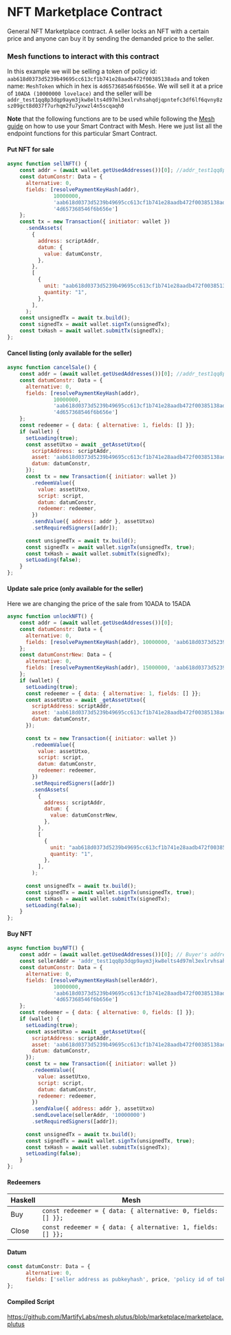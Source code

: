 # NFT Marketplace Contract

General NFT Marketplace contract. A seller locks an NFT with a certain price and anyone can buy it by sending the demanded price to the seller.

### Mesh functions to interact with this contract

In this example we will be selling a token of policy id: `aab618d0373d5239b49695cc613cf1b741e28aadb472f00385138ada` and token name: `MeshToken` which in hex is `4d657368546f6b656e`. We will sell it at a price of `10ADA (10000000 lovelace)` and the seller will be `addr_test1qq8p3dqp9aym3jkw8elts4d97ml3exlrvhsahqdjqpntefc3df6lf6qvny8zsz09gct8d037f7urhqm2fu7yxwzl4n5scqaqh0`

**Note** that the following functions are to be used while following the [Mesh guide](https://mesh.martify.io/guies/smart-contract) on how to use your Smart Contract with Mesh. Here we just list all the endpoint functions for this particular Smart Contract.

#### Put NFT for sale

```javascript
async function sellNFT() {
    const addr = (await wallet.getUsedAddresses())[0]; //addr_test1qq8p3dqp9aym3jkw8elts4d97ml3exlrvhsahqdjqpntefc3df6lf6qvny8zsz09gct8d037f7urhqm2fu7yxwzl4n5scqaqh0
    const datumConstr: Data = {
      alternative: 0,
      fields: [resolvePaymentKeyHash(addr), 
               10000000, 
               'aab618d0373d5239b49695cc613cf1b741e28aadb472f00385138ada', 
               '4d657368546f6b656e']
    };
    const tx = new Transaction({ initiator: wallet })
      .sendAssets(
        {
          address: scriptAddr,
          datum: {
            value: datumConstr,
          },
        },
        [
          {
            unit: "aab618d0373d5239b49695cc613cf1b741e28aadb472f00385138ada4d657368546f6b656e",
            quantity: "1",
          },
        ],
      );
    const unsignedTx = await tx.build();
    const signedTx = await wallet.signTx(unsignedTx);
    const txHash = await wallet.submitTx(signedTx);
};
```

#### Cancel listing (only available for the seller)
```javascript
async function cancelSale() {
    const addr = (await wallet.getUsedAddresses())[0]; //addr_test1qq8p3dqp9aym3jkw8elts4d97ml3exlrvhsahqdjqpntefc3df6lf6qvny8zsz09gct8d037f7urhqm2fu7yxwzl4n5scqaqh0
    const datumConstr: Data = {
      alternative: 0,
      fields: [resolvePaymentKeyHash(addr), 
               10000000, 
               'aab618d0373d5239b49695cc613cf1b741e28aadb472f00385138ada', 
               '4d657368546f6b656e']
    };
    const redeemer = { data: { alternative: 1, fields: [] }};
    if (wallet) {
      setLoading(true);
      const assetUtxo = await _getAssetUtxo({
        scriptAddress: scriptAddr, 
        asset: 'aab618d0373d5239b49695cc613cf1b741e28aadb472f00385138ada4d657368546f6b656e',
        datum: datumConstr,
      });
      const tx = new Transaction({ initiator: wallet })
        .redeemValue({
          value: assetUtxo,
          script: script,
          datum: datumConstr,
          redeemer: redeemer,
        })
        .sendValue({ address: addr }, assetUtxo)
        .setRequiredSigners([addr]);
      
      const unsignedTx = await tx.build();
      const signedTx = await wallet.signTx(unsignedTx, true);
      const txHash = await wallet.submitTx(signedTx);
      setLoading(false);
    }
};
```

#### Update sale price (only available for the seller)
Here we are changing the price of the sale from 10ADA to 15ADA
```javascript
async function unlockNFT() {
    const addr = (await wallet.getUsedAddresses())[0];
    const datumConstr: Data = {
      alternative: 0,
      fields: [resolvePaymentKeyHash(addr), 10000000, 'aab618d0373d5239b49695cc613cf1b741e28aadb472f00385138ada', '4d657368546f6b656e']
    };
    const datumConstrNew: Data = {
      alternative: 0,
      fields: [resolvePaymentKeyHash(addr), 15000000, 'aab618d0373d5239b49695cc613cf1b741e28aadb472f00385138ada', '4d657368546f6b656e']
    };
    if (wallet) {
      setLoading(true);
      const redeemer = { data: { alternative: 1, fields: [] }};
      const assetUtxo = await _getAssetUtxo({
        scriptAddress: scriptAddr, 
        asset: 'aab618d0373d5239b49695cc613cf1b741e28aadb472f00385138ada4d657368546f6b656e',
        datum: datumConstr,
      });
      
      const tx = new Transaction({ initiator: wallet })
        .redeemValue({
          value: assetUtxo,
          script: script,
          datum: datumConstr,
          redeemer: redeemer,
        })
        .setRequiredSigners([addr])
        .sendAssets(
          {
            address: scriptAddr,
            datum: {
              value: datumConstrNew,
            },
          },
          [
            {
              unit: "aab618d0373d5239b49695cc613cf1b741e28aadb472f00385138ada4d657368546f6b656e",
              quantity: "1",
            },
          ],
        );
      
      const unsignedTx = await tx.build();
      const signedTx = await wallet.signTx(unsignedTx, true);
      const txHash = await wallet.submitTx(signedTx);
      setLoading(false);
    }
}; 
```


#### Buy NFT
```javascript
async function buyNFT() {
    const addr = (await wallet.getUsedAddresses())[0]; // Buyer's address
    const sellerAddr = 'addr_test1qq8p3dqp9aym3jkw8elts4d97ml3exlrvhsahqdjqpntefc3df6lf6qvny8zsz09gct8d037f7urhqm2fu7yxwzl4n5scqaqh0'
    const datumConstr: Data = {
      alternative: 0,
      fields: [resolvePaymentKeyHash(sellerAddr), 
               10000000, 
               'aab618d0373d5239b49695cc613cf1b741e28aadb472f00385138ada', 
               '4d657368546f6b656e']
    };
    const redeemer = { data: { alternative: 0, fields: [] }};
    if (wallet) {
      setLoading(true);
      const assetUtxo = await _getAssetUtxo({
        scriptAddress: scriptAddr, 
        asset: 'aab618d0373d5239b49695cc613cf1b741e28aadb472f00385138ada4d657368546f6b656e',
        datum: datumConstr,
      });
      const tx = new Transaction({ initiator: wallet })
        .redeemValue({
          value: assetUtxo,
          script: script,
          datum: datumConstr,
          redeemer: redeemer,
        })
        .sendValue({ address: addr }, assetUtxo)
        .sendLovelace(sellerAddr, '10000000')
        .setRequiredSigners([addr]);
      
      const unsignedTx = await tx.build();
      const signedTx = await wallet.signTx(unsignedTx, true);
      const txHash = await wallet.submitTx(signedTx);
      setLoading(false);
    }
};
```

#### Redeemers
| Haskell | Mesh                                                  |
|---------|-------------------------------------------------------|
| Buy     | `const redeemer = { data: { alternative: 0, fields: [] }};` |
| Close   | `const redeemer = { data: { alternative: 1, fields: [] }};` |

#### Datum
```javascript
const datumConstr: Data = {
      alternative: 0,
      fields: ['seller address as pubkeyhash', price, 'policy id of token for sale', 'token name of token for sale in hex']
};
```

#### Compiled Script
https://github.com/MartifyLabs/mesh.plutus/blob/marketplace/marketplace.plutus
